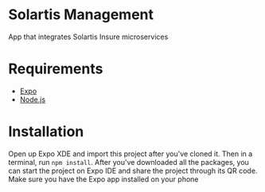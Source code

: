 # Solartis Management
App that integrates Solartis Insure microservices

# Requirements
* [Expo](https://docs.expo.io/versions/v29.0.0/introduction/installation.html)
* [Node.js](https://nodejs.org/en/)

# Installation
Open up Expo XDE and import this project after you've cloned it. Then in a terminal, run `npm install`. After you've downloaded all the packages, you can start the project on Expo IDE and share the project through its QR code. Make sure you have the Expo app installed on your phone
